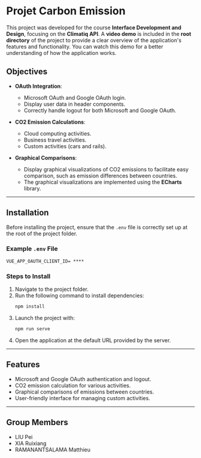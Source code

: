 
# Projet Carbon Emission

This project was developed for the course **Interface Development and Design**, focusing on the **Climatiq API**. A **video demo** is included in the **root directory** of the project to provide a clear overview of the application's features and functionality. You can watch this demo for a better understanding of how the application works.

## Objectives

- **OAuth Integration**:
  - Microsoft OAuth and Google OAuth login.
  - Display user data in header components.
  - Correctly handle logout for both Microsoft and Google OAuth.
  
- **CO2 Emission Calculations**:
  - Cloud computing activities.
  - Business travel activities.
  - Custom activities (cars and rails).

- **Graphical Comparisons**:
  - Display graphical visualizations of CO2 emissions to facilitate easy comparison, such as emission differences between countries.
  - The graphical visualizations are implemented using the **ECharts** library.

---

## Installation

Before installing the project, ensure that the `.env` file is correctly set up at the root of the project folder.

### Example `.env` File
```
VUE_APP_OAUTH_CLIENT_ID= ****
```

### Steps to Install

1. Navigate to the project folder.
2. Run the following command to install dependencies:
   ```bash
   npm install
   ```
3. Launch the project with:
   ```bash
   npm run serve
   ```
4. Open the application at the default URL provided by the server.

---

## Features

- Microsoft and Google OAuth authentication and logout.
- CO2 emission calculation for various activities.
- Graphical comparisons of emissions between countries.
- User-friendly interface for managing custom activities.

---

## Group Members

- LIU Pei
- XIA Ruixiang
- RAMANANTSALAMA Matthieu


